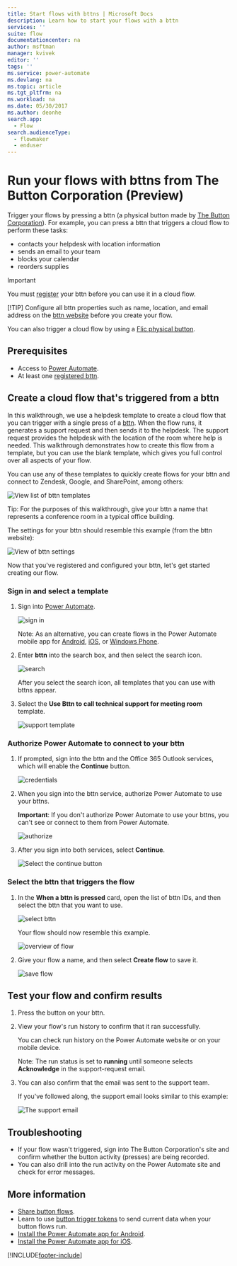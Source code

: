 ```yaml
---
title: Start flows with bttns | Microsoft Docs
description: Learn how to start your flows with a bttn
services: ''
suite: flow
documentationcenter: na
author: msftman
manager: kvivek
editor: ''
tags: ''
ms.service: power-automate
ms.devlang: na
ms.topic: article
ms.tgt_pltfrm: na
ms.workload: na
ms.date: 05/30/2017
ms.author: deonhe
search.app: 
  - Flow
search.audienceType: 
  - flowmaker
  - enduser
---
```

# Run your flows with bttns from The Button Corporation (Preview)

Trigger your flows by pressing a bttn (a physical button made by [The Button Corporation](https://my.bt.tn/)). For example, you can press a bttn that triggers a cloud flow to perform these tasks:

* contacts your helpdesk with location information
* sends an email to your team
* blocks your calendar
* reorders supplies

> [!IMPORTANT]
> You must [register](https://my.bt.tn/) your bttn before you can use it in a cloud flow.
> 
> [!TIP]
> Configure all bttn properties such as name, location, and email address on the [bttn website](https://my.bt.tn/) before you create your flow.
> 
> 

You can also trigger a cloud flow by using a [Flic physical button](flic-button-flows.md).

## Prerequisites
* Access to [Power Automate](https://flow.microsoft.com).
* At least one [registered bttn](https://my.bt.tn/).

## Create a cloud flow that's triggered from a bttn
In this walkthrough, we use a helpdesk template to create a cloud flow that you can trigger with a single press of a [bttn](https://my.bt.tn/). When the flow runs, it generates a support request and then sends it to the helpdesk. The support request provides the helpdesk with the location of the room where help is needed. This walkthrough demonstrates how to create this flow from a template, but you can use the blank template, which gives you full control over all aspects of your flow.

You can use any of these templates to quickly create flows for your bttn and connect to Zendesk, Google, and SharePoint, among others:

![View list of bttn templates](./media/bttn-button-flows/bttn-templates.png)

Tip: For the purposes of this walkthrough, give your bttn a name that represents a conference room in a typical office building.

The settings for your bttn should resemble this example (from the bttn website):

![View of bttn settings](./media/bttn-button-flows/bttn-config.png)

Now that you've registered and configured your bttn, let's get started creating our flow.

### Sign in and select a template
1. Sign into [Power Automate](https://flow.microsoft.com).
   
    ![sign in](./media/bttn-button-flows/sign-into-flow.png)
   
    Note: As an alternative, you can create flows in the Power Automate mobile app for [Android](https://aka.ms/flowmobiledocsandroid), [iOS](https://aka.ms/flowmobiledocsios), or [Windows Phone](https://aka.ms/flowmobilewindows).
2. Enter **bttn** into the search box, and then select the search icon.
   
    ![search](./media/bttn-button-flows/bttn-search-template.png)
   
    After you select the search icon, all templates that you can use with bttns appear.
3. Select the **Use Bttn to call technical support for meeting room** template.
   
    ![support template](./media/bttn-button-flows/bttn-select-template.png)

### Authorize Power Automate to connect to your bttn
1. If prompted, sign into the bttn and the Office 365 Outlook services, which will enable the **Continue** button.
   
    ![credentials](./media/bttn-button-flows/bttn-provide-credentials.png)
2. When you sign into the bttn service, authorize Power Automate to use your bttns.
   
    **Important**: If you don't authorize Power Automate to use your bttns, you can't see or connect to them from Power Automate.
   
    ![authorize](./media/bttn-button-flows/authorize-bttn.png)
3. After you sign into both services, select **Continue**.
   
    ![Select the continue button](./media/bttn-button-flows/continue.png)

### Select the bttn that triggers the flow
1. In the **When a bttn is pressed** card, open the list of bttn IDs, and then select the bttn that you want to use.
   
    ![select bttn](./media/bttn-button-flows/bttn-id.png)
   
    Your flow should now resemble this example.
   
    ![overview of flow](./media/bttn-button-flows/bttn-done.png)
2. Give your flow a name, and then select **Create flow** to save it.
   
    ![save flow](./media/bttn-button-flows/save.png)

## Test your flow and confirm results
1. Press the button on your bttn.
2. View your flow's run history to confirm that it ran successfully.
   
    You can check run history on the Power Automate website or on your mobile device.
   
    Note: The run status is set to **running** until someone selects **Acknowledge** in the support-request email.
3. You can also confirm that the email was sent to the support team.
   
    If you've followed along, the support email looks similar to this example:
   
    ![The support email](./media/bttn-button-flows/support-request-email.png)

## Troubleshooting
* If your flow wasn't triggered, sign into The Button Corporation's site and confirm whether the button activity (presses) are being recorded.
* You can also drill into the run activity on the Power Automate site and check for error messages.

## More information
* [Share button flows](share-buttons.md).
* Learn to use [button trigger tokens](introduction-to-button-trigger-tokens.md) to send current data when your button flows run.
* [Install the Power Automate app for Android](https://aka.ms/flowmobiledocsandroid).
* [Install the Power Automate app for iOS](https://aka.ms/flowmobiledocsios).



[!INCLUDE[footer-include](includes/footer-banner.md)]
